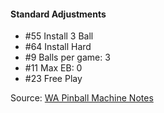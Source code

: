 #### Standard Adjustments
-   #55 Install 3 Ball
-   #64 Install Hard
-   #9 Balls per game: 3
-   #11 Max EB: 0
-   #23 Free Play

Source: [WA Pinball Machine Notes](http://wapinball.net/setups/)
